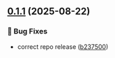 ## [0.1.1](https://github.com/TranXuanPhong25/shopiew/compare/v0.1.0...v0.1.1) (2025-08-22)

### 🐛 Bug Fixes

* correct repo release ([b237500](https://github.com/TranXuanPhong25/shopiew/commit/b237500fce3c0b74520fc163d6dc06c838ab8766))
